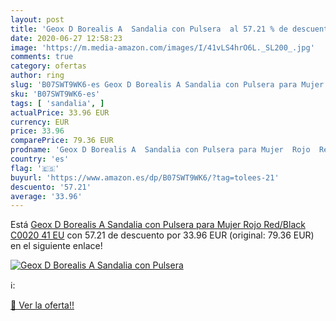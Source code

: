 ```yaml
---
layout: post
title: 'Geox D Borealis A  Sandalia con Pulsera  al 57.21 % de descuento'
date: 2020-06-27 12:58:23
image: 'https://m.media-amazon.com/images/I/41vLS4hrO6L._SL200_.jpg'
comments: true
category: ofertas
author: ring
slug: 'B07SWT9WK6-es Geox D Borealis A Sandalia con Pulsera para Mujer Rojo...'
sku: 'B07SWT9WK6-es'
tags: [ 'sandalia', ]
actualPrice: 33.96 EUR
currency: EUR
price: 33.96
comparePrice: 79.36 EUR
prodname: 'Geox D Borealis A  Sandalia con Pulsera para Mujer  Rojo  Red/Black C0020   41 EU'
country: 'es'
flag: '🇪🇸'
buyurl: 'https://www.amazon.es/dp/B07SWT9WK6/?tag=tolees-21'
descuento: '57.21'
average: '33.96'
---
```


Está [Geox D Borealis A  Sandalia con Pulsera para Mujer  Rojo  Red/Black C0020   41 EU](https://www.amazon.es/dp/B07SWT9WK6/?tag=tolees-21) con 57.21 de descuento por 33.96 EUR (original: 79.36 EUR) en el siguiente enlace!

[![Geox D Borealis A  Sandalia con Pulsera ](https://m.media-amazon.com/images/I/41vLS4hrO6L._SL200_.jpg)](https://www.amazon.es/dp/B07SWT9WK6/?tag=tolees-21)

ℹ️:


[🛒 Ver la oferta!!](https://www.amazon.es/dp/B07SWT9WK6/?tag=tolees-21)

